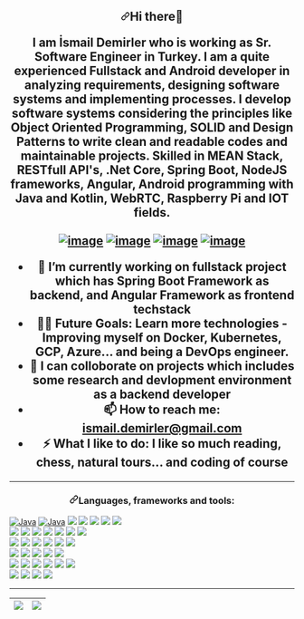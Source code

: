 <div id="readme" class="Box-body readme blob js-code-block-container p-5 p-xl-6 gist-border-0">
    <article class="markdown-body entry-content container-lg" itemprop="text"><h1 align="center"><a id="user-content-hi--im-lauro-" class="anchor"         aria-hidden="true" href="#hi--im-lauro-"><svg class="octicon octicon-link" viewBox="0 0 16 16" version="1.1" width="16" height="16" aria-hidden="true"><path fill-rule="evenodd" d="M7.775 3.275a.75.75 0 001.06 1.06l1.25-1.25a2 2 0 112.83 2.83l-2.5 2.5a2 2 0 01-2.83 0 .75.75 0 00-1.06 1.06 3.5 3.5 0 004.95 0l2.5-2.5a3.5 3.5 0 00-4.95-4.95l-1.25 1.25zm-4.69 9.64a2 2 0 010-2.83l2.5-2.5a2 2 0 012.83 0 .75.75 0 001.06-1.06 3.5 3.5 0 00-4.95 0l-2.5 2.5a3.5 3.5 0 004.95 4.95l1.25-1.25a.75.75 0 00-1.06-1.06l-1.25 1.25a2 2 0 01-2.83 0z"></path></svg></a>Hi there<g-emoji class="g-emoji" alias="wave" fallback-src="https://github.githubassets.com/images/icons/emoji/unicode/1f44b.png">👋</g-emoji> 
<p>
    I am İsmail Demirler who is working as Sr. Software Engineer in Turkey. I am a quite experienced Fullstack and Android developer in analyzing requirements, designing software systems and implementing processes. I develop software systems considering the principles like Object Oriented Programming, SOLID and Design Patterns to write clean and readable codes and maintainable projects. Skilled in MEAN Stack, RESTfull API's, .Net Core, Spring Boot, NodeJS frameworks, Angular, Android programming with Java and Kotlin, WebRTC, Raspberry Pi and IOT fields.
    <br></br>
        <a href="https://www.linkedin.com/mwlite/in/ismail-demirler-0758b14b/" rel="nofollow"><img src="https://camo.githubusercontent.com/a80d00f23720d0bc9f55481cfcd77ab79e141606829cf16ec43f8cacc7741e46/68747470733a2f2f696d672e736869656c64732e696f2f62616467652f4c696e6b6564496e2d3030373742353f7374796c653d666f722d7468652d6261646765266c6f676f3d6c696e6b6564696e266c6f676f436f6c6f723d7768697465" alt="image" data-canonical-src="https://img.shields.io/badge/LinkedIn-0077B5?style=for-the-badge&amp;logo=linkedin&amp;logoColor=white" style="max-width: 100%;"></a>
<a href="https://www.instagram.com/isdemmm/" rel="nofollow"><img src="https://camo.githubusercontent.com/b3d4671768bd0f9b6c8f410a25a96e0c5a4d135208d8910461e986f97e7985ab/68747470733a2f2f696d672e736869656c64732e696f2f62616467652f496e7374616772616d2d4534343035463f7374796c653d666f722d7468652d6261646765266c6f676f3d696e7374616772616d266c6f676f436f6c6f723d7768697465" alt="image" data-canonical-src="https://img.shields.io/badge/Instagram-E4405F?style=for-the-badge&amp;logo=instagram&amp;logoColor=white" style="max-width: 100%;"></a>
<a href="https://twitter.com/isdemmm" rel="nofollow"><img src="https://camo.githubusercontent.com/5d03c86f6a75f7cbe80d135d9162fbf6dc46a31253cf30a8e9bb8279b4d574d3/68747470733a2f2f696d672e736869656c64732e696f2f62616467652f547769747465722d3144413146323f7374796c653d666f722d7468652d6261646765266c6f676f3d74776974746572266c6f676f436f6c6f723d7768697465" alt="image" data-canonical-src="https://img.shields.io/badge/Twitter-1DA1F2?style=for-the-badge&amp;logo=twitter&amp;logoColor=white" style="max-width: 100%;"></a>
<a href="mailto:ismail.demirler@gmail.com"><img src="https://camo.githubusercontent.com/571384769c09e0c66b45e39b5be70f68f552db3e2b2311bc2064f0d4a9f5983b/68747470733a2f2f696d672e736869656c64732e696f2f62616467652f476d61696c2d4431343833363f7374796c653d666f722d7468652d6261646765266c6f676f3d676d61696c266c6f676f436f6c6f723d7768697465" alt="image" data-canonical-src="https://img.shields.io/badge/Gmail-D14836?style=for-the-badge&amp;logo=gmail&amp;logoColor=white" style="max-width: 100%;"></a>
</p>
<ul>
<li>
    <g-emoji class="g-emoji" alias="telescope" fallback-src="https://github.githubassets.com/images/icons/emoji/unicode/1f52d.png">🔭</g-emoji> I’m currently working on fullstack project which has Spring Boot Framework as backend, and Angular Framework as frontend techstack
</li>
<li>
    💪🏼 Future Goals: Learn more technologies - Improving myself on Docker, Kubernetes, GCP, Azure... and being a DevOps engineer.
</li>
<li>
    <g-emoji class="g-emoji" alias="dancers" fallback-src="https://github.githubassets.com/images/icons/emoji/unicode/1f46f.png">👯</g-emoji> I can colloborate on projects which includes some research and devlopment environment as a backend developer
</li>
<li>
    <g-emoji class="g-emoji" alias="mailbox" fallback-src="https://github.githubassets.com/images/icons/emoji/unicode/1f4eb.png">📫</g-emoji> How to reach me: <strong><a href="mailto:ismail.demirler@gmail.com">ismail.demirler@gmail.com</a></strong>
</li>
<li>
    <g-emoji class="g-emoji" alias="zap" fallback-src="https://github.githubassets.com/images/icons/emoji/unicode/26a1.png">⚡</g-emoji> What I like to do: <strong>I like so much reading, chess, natural tours... and coding of course</strong>
</li>
</ul>
<hr></hr>
<h3 align="center"><a id="user-content-languages-frameworks-and-tools" class="anchor" aria-hidden="true" href="#languages-frameworks-and-tools"><svg class="octicon octicon-link" viewBox="0 0 16 16" version="1.1" width="16" height="16" aria-hidden="true"><path fill-rule="evenodd" d="M7.775 3.275a.75.75 0 001.06 1.06l1.25-1.25a2 2 0 112.83 2.83l-2.5 2.5a2 2 0 01-2.83 0 .75.75 0 00-1.06 1.06 3.5 3.5 0 004.95 0l2.5-2.5a3.5 3.5 0 00-4.95-4.95l-1.25 1.25zm-4.69 9.64a2 2 0 010-2.83l2.5-2.5a2 2 0 012.83 0 .75.75 0 001.06-1.06 3.5 3.5 0 00-4.95 0l-2.5 2.5a3.5 3.5 0 004.95 4.95l1.25-1.25a.75.75 0 00-1.06-1.06l-1.25 1.25a2 2 0 01-2.83 0z"></path></svg></a>Languages, frameworks and tools:</h3>
<p>
    <a target="_blank" rel="noopener noreferrer" href="#"><img src="https://img.shields.io/badge/C%23-239120?style=for-the-badge&logo=c-sharp&logoColor=white" alt="Java" style="max-width:100%;"></a>
    <a target="_blank" rel="noopener noreferrer" href="#"><img src="https://img.shields.io/badge/HTML5-E34F26?style=for-the-badge&logo=html5&logoColor=white" alt="Java" style="max-width:100%;"></a>
    <a target="_blank" rel="noopener noreferrer" href="#"><img src="https://img.shields.io/badge/Java-ED8B00?style=for-the-badge&logo=java&logoColor=white"></a>
    <a target="_blank" rel="noopener noreferrer" href="#"><img src="https://img.shields.io/badge/Kotlin-0095D5?&style=for-the-badge&logo=kotlin&logoColor=white"></a>
     <a target="_blank" rel="noopener noreferrer" href="#"><img src="https://img.shields.io/badge/JavaScript-F7DF1E?style=for-the-badge&logo=javascript&logoColor=black"></a>
     <a target="_blank" rel="noopener noreferrer" href="#"><img src="https://img.shields.io/badge/TypeScript-007ACC?style=for-the-badge&logo=typescript&logoColor=white"></a>
    <a target="_blank" rel="noopener noreferrer" href="#"><img src="https://img.shields.io/badge/Python-3776AB?style=for-the-badge&logo=python&logoColor=white"></a> <br/>
     <a target="_blank" rel="noopener noreferrer" href="#"><img src="https://img.shields.io/badge/.NET-5C2D91?style=for-the-badge&logo=.net&logoColor=white"></a> 
    <a target="_blank" rel="noopener noreferrer" href="#"><img src="https://img.shields.io/badge/Node.js-43853D?style=for-the-badge&logo=node.js&logoColor=white"></a> 
     <a target="_blank" rel="noopener noreferrer" href="#"><img src="https://img.shields.io/badge/Angular-DD0031?style=for-the-badge&logo=angular&logoColor=white"></a> 
      <a target="_blank" rel="noopener noreferrer" href="#"><img src="https://img.shields.io/badge/Spring-6DB33F?style=for-the-badge&logo=spring&logoColor=white"></a> 
    <a target="_blank" rel="noopener noreferrer" href="#"><img src="https://img.shields.io/badge/npm-CB3837?style=for-the-badge&logo=npm&logoColor=white"></a>
      <a target="_blank" rel="noopener noreferrer" href="#"><img src="https://img.shields.io/badge/Socket.io-010101?&style=for-the-badge&logo=Socket.io&logoColor=white"></a>
    <a target="_blank" rel="noopener noreferrer" href="#"><img src="https://img.shields.io/badge/Git-F05032?style=for-the-badge&logo=git&logoColor=white"></a>
    <br/>
    <a target="_blank" rel="noopener noreferrer" href="#"><img src="https://img.shields.io/badge/SQLite-07405E?style=for-the-badge&logo=sqlite&logoColor=white"></a>
    <a target="_blank" rel="noopener noreferrer" href="#"><img src="https://img.shields.io/badge/MongoDB-4EA94B?style=for-the-badge&logo=mongodb&logoColor=white"></a>
    <a target="_blank" rel="noopener noreferrer" href="#"><img src="https://img.shields.io/badge/PostgreSQL-316192?style=for-the-badge&logo=postgresql&logoColor=white"></a>
     <a target="_blank" rel="noopener noreferrer" href="#"><img src="https://img.shields.io/badge/MySQL-00000F?style=for-the-badge&logo=mysql&logoColor=white"></a>
    <a target="_blank" rel="noopener noreferrer" href="#"><img src="https://img.shields.io/badge/SQLite-07405E?style=for-the-badge&logo=sqlite&logoColor=white"></a>
    <a target="_blank" rel="noopener noreferrer" href="#"><img src="https://img.shields.io/badge/redis-%23DD0031.svg?&style=for-the-badge&logo=redis&logoColor=white"></a> <br/>
  <a target="_blank" rel="noopener noreferrer" href="#"><img src="https://img.shields.io/badge/firebase-ffca28?style=for-the-badge&logo=firebase&logoColor=black"></a>  
    <a target="_blank" rel="noopener noreferrer" href="#"><img src="https://img.shields.io/badge/Nginx-009639?style=for-the-badge&logo=nginx&logoColor=white"></a>  
     <a target="_blank" rel="noopener noreferrer" href="#"><img src="https://img.shields.io/badge/Jira-0052CC?style=for-the-badge&logo=Jira&logoColor=white"></a>  
    <a target="_blank" rel="noopener noreferrer" href="#"><img src="https://img.shields.io/badge/Digital_Ocean-0080FF?style=for-the-badge&logo=DigitalOcean&logoColor=white"></a>  
     <a target="_blank" rel="noopener noreferrer" href="#"><img src="https://img.shields.io/badge/Heroku-430098?style=for-the-badge&logo=heroku&logoColor=white"></a> <br/>
    <a target="_blank" rel="noopener noreferrer" href="#"><img src="https://img.shields.io/badge/Android-3DDC84?style=for-the-badge&logo=android&logoColor=white"></a>
    <a target="_blank" rel="noopener noreferrer" href="#"><img src="https://img.shields.io/badge/Windows-0078D6?style=for-the-badge&logo=windows&logoColor=white"></a>
    <a target="_blank" rel="noopener noreferrer" href="#"><img src="https://img.shields.io/badge/Linux-FCC624?style=for-the-badge&logo=linux&logoColor=black"></a>
    <a target="_blank" rel="noopener noreferrer" href="#"><img src="https://img.shields.io/badge/Ubuntu-E95420?style=for-the-badge&logo=ubuntu&logoColor=white"></a>
    <a target="_blank" rel="noopener noreferrer" href="#"><img src="https://img.shields.io/badge/Debian-A81D33?style=for-the-badge&logo=debian&logoColor=white"></a>
    <a target="_blank" rel="noopener noreferrer" href="#"><img src="https://img.shields.io/badge/Raspberry%20Pi-A22846?style=for-the-badge&logo=Raspberry%20Pi&logoColor=white"></a> <br/>
    <a target="_blank" rel="noopener noreferrer" href="#"><img src="https://img.shields.io/badge/Visual_Studio_Code-0078D4?style=for-the-badge&logo=visual%20studio%20code&logoColor=white"></a>
    <a target="_blank" rel="noopener noreferrer" href="#"><img src="https://img.shields.io/badge/Visual_Studio-5C2D91?style=for-the-badge&logo=visual%20studio&logoColor=white"></a>
    <a target="_blank" rel="noopener noreferrer" href="#"><img src="https://img.shields.io/badge/Eclipse-2C2255?style=for-the-badge&logo=eclipse&logoColor=white"></a>
    <a target="_blank" rel="noopener noreferrer" href="#"><img src="https://img.shields.io/badge/Android_Studio-3DDC84?style=for-the-badge&logo=android-studio&logoColor=white"></a>
    </p>
<hr></hr>
<table>
<thead>
<tr>
<th><a href="https://github.com/ismaildemirler/github-readme-stats">
<img align="center" src="https://github-readme-stats.vercel.app/api/top-langs/?username=ismaildemirler&show_icons=true&include_all_commits=true&theme=buefy&hide_border=true" style="max-width: 100%;"/></a></th>
<th><a href="https://github.com/anuraghazra/github-readme-stats"><img align="center" src="https://github-readme-stats.vercel.app/api?username=ismaildemirler&layout=compact&theme=buefy&hide_border=true&show_icons=true" style="max-width: 100%;"/></a></th>
</tr>
</thead>
</table>
